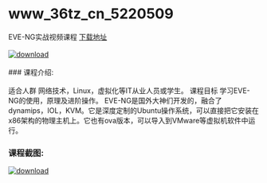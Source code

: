 # www_36tz_cn_5220509
EVE-NG实战视频课程
[下载地址](http://www.36tz.cn/article/5220509 "下载地址")
<br/></br>[![download](http://36tz.cn/muke_img/2021_07_1-55-300x188.png "下载地址")](http://www.36tz.cn/article/5220509 "下载地址")
<br/></br>### 课程介绍:<br/></br>适合人群
网络技术，Linux，虚拟化等IT从业人员或学生。
课程目标
学习EVE-NG的使用，原理及进阶操作。
EVE-NG是国外大神们开发的，融合了dynamips，IOL，KVM。它是深度定制的Ubuntu操作系统，可以直接把它安装在x86架构的物理主机上。它也有ova版本，可以导入到VMware等虚拟机软件中运行。

### 课程截图:
[![download](http://36tz.cn/muke_img/2021_07_2-50.png "下载地址")](http://www.36tz.cn/article/5220509 "下载地址")
